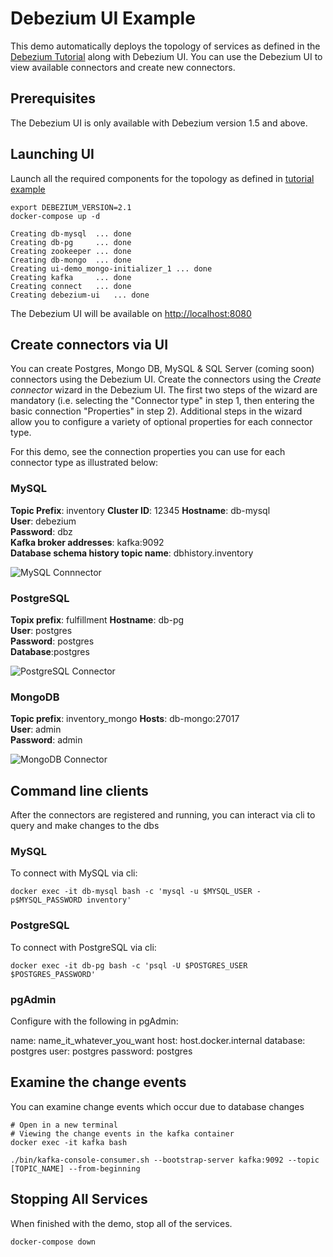# Debezium UI Example

This demo automatically deploys the topology of services as defined in the [Debezium Tutorial](../tutorial) along with Debezium UI.  You can use the Debezium UI to view available connectors and create new connectors.

## Prerequisites

The Debezium UI is only available with Debezium version 1.5 and above.

## Launching UI

Launch all the required components for the topology as defined in [tutorial example](../tutorial)

```shell
export DEBEZIUM_VERSION=2.1
docker-compose up -d

Creating db-mysql  ... done
Creating db-pg     ... done
Creating zookeeper ... done
Creating db-mongo  ... done
Creating ui-demo_mongo-initializer_1 ... done
Creating kafka     ... done
Creating connect   ... done
Creating debezium-ui   ... done

```

The Debezium UI will be available on <http://localhost:8080>

## Create connectors via UI

You can create Postgres, Mongo DB, MySQL & SQL Server (coming soon) connectors using the Debezium UI.  Create the connectors using the *Create connector* wizard in the Debezium UI.  The first two steps of the wizard are mandatory (i.e. selecting the "Connector type" in step 1, then entering the basic connection "Properties" in step 2).  Additional steps in the wizard allow you to configure a variety of optional properties for each connector type.

For this demo, see the connection properties you can use for each connector type as illustrated below:

### MySQL

**Topic Prefix**: inventory
**Cluster ID**: 12345
**Hostname**: db-mysql  
**User**: debezium  
**Password**: dbz  
**Kafka broker addresses**: kafka:9092  
**Database schema history topic name**: dbhistory.inventory

![MySQL Connnector](connMySQL.png)

### PostgreSQL

**Topix prefix**: fulfillment
**Hostname**: db-pg  
**User**: postgres  
**Password**: postgres  
**Database**:postgres  

![PostgreSQL Connector](connPostgres.png)

### MongoDB

**Topic prefix**: inventory_mongo
**Hosts**: db-mongo:27017  
**User**: admin  
**Password**: admin

![MongoDB Connector](connMongo.png)

## Command line clients

After the connectors are registered and running, you can interact via cli to query and make changes to the dbs

### MySQL

To connect with MySQL via cli:

```shell
docker exec -it db-mysql bash -c 'mysql -u $MYSQL_USER -p$MYSQL_PASSWORD inventory'

```

### PostgreSQL

To connect with PostgreSQL via cli:

```shell
docker exec -it db-pg bash -c 'psql -U $POSTGRES_USER $POSTGRES_PASSWORD'

```

### pgAdmin

Configure with the following in pgAdmin:

name: name_it_whatever_you_want
host: host.docker.internal
database: postgres
user: postgres
password: postgres

## Examine the change events

You can examine change events which occur due to database changes

```shell
# Open in a new terminal
# Viewing the change events in the kafka container
docker exec -it kafka bash

./bin/kafka-console-consumer.sh --bootstrap-server kafka:9092 --topic [TOPIC_NAME] --from-beginning

```

## Stopping All Services

When finished with the demo, stop all of the services.

```console
docker-compose down
```
